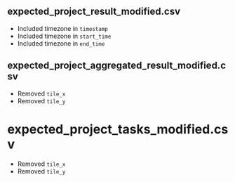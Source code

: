 ## expected_project_result_modified.csv

- Included timezone in `timestamp`
- Included timezone in `start_time`
- Included timezone in `end_time`

## expected_project_aggregated_result_modified.csv

- Removed `tile_x`
- Removed `tile_y`

# expected_project_tasks_modified.csv

- Removed `tile_x`
- Removed `tile_y`
